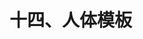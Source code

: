 # 十四、人体模板

### &#x20;<a href="#toc19321" id="toc19321"></a>

### &#x20;<a href="#toc20287" id="toc20287"></a>
